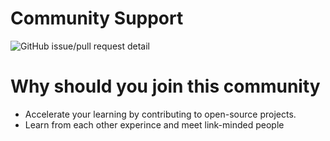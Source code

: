 # Community Support
![GitHub issue/pull request detail](https://img.shields.io/github/issues/detail/label/Visual-Medical/support/2)

# Why should you join this community

- Accelerate your learning by contributing to open-source projects.
- Learn from each other experince and meet link-minded people

